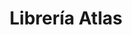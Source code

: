 ---
title: "Librería Atlas"
url: /san-martin-de-la-vega/libreria-atlas/
shop: material de oficina
---